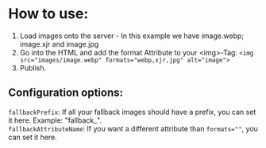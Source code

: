 # How to use:
1. Load images onto the server - In this example we have image.webp; image.xjr and image.jpg
2. Go into the HTML and add the format Attribute to your \<img\>-Tag: `<img src="images/image.webp" formats="webp,xjr,jpg" alt="image">`
3. Publish.

## Configuration options:
`fallbackPrefix`: If all your fallback images should have a prefix, you can set it here. Example: "fallback_".<br>
`fallbackAttributeName`: If you want a different attribute than `formats=""`, you can set it here.
